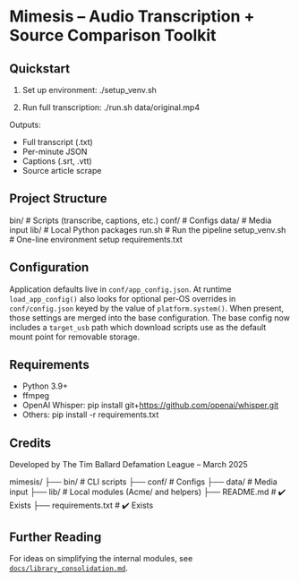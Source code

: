 # Mimesis – Audio Transcription + Source Comparison Toolkit

## Quickstart

1. Set up environment:
    ./setup_venv.sh

2. Run full transcription:
    ./run.sh data/original.mp4

Outputs:
- Full transcript (.txt)
- Per-minute JSON
- Captions (.srt, .vtt)
- Source article scrape

## Project Structure

bin/        # Scripts (transcribe, captions, etc.)
conf/       # Configs
data/       # Media input
lib/        # Local Python packages
run.sh      # Run the pipeline
setup_venv.sh   # One-line environment setup
requirements.txt

## Configuration

Application defaults live in `conf/app_config.json`.  At runtime
`load_app_config()` also looks for optional per-OS overrides in
`conf/config.json` keyed by the value of `platform.system()`.  When
present, those settings are merged into the base configuration.
The base config now includes a `target_usb` path which download
scripts use as the default mount point for removable storage.

## Requirements

- Python 3.9+
- ffmpeg
- OpenAI Whisper:
    pip install git+https://github.com/openai/whisper.git
- Others:
    pip install -r requirements.txt

## Credits

Developed by The Tim Ballard Defamation League – March 2025

mimesis/
├── bin/               # CLI scripts
├── conf/              # Configs
├── data/              # Media input
├── lib/               # Local modules (Acme/ and helpers)
├── README.md          # ✔️ Exists
├── requirements.txt   # ✔️ Exists



## Further Reading

For ideas on simplifying the internal modules, see
[`docs/library_consolidation.md`](docs/library_consolidation.md).
